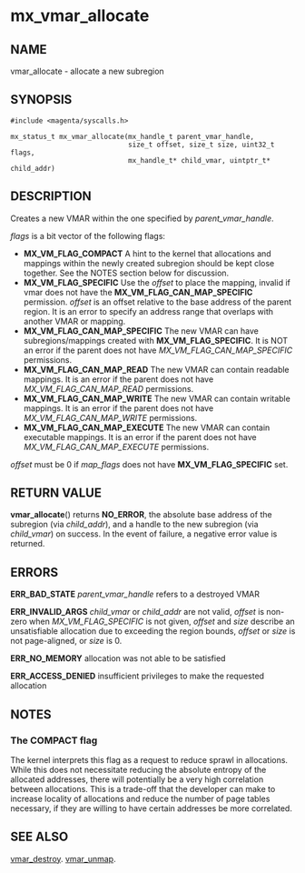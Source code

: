 # mx_vmar_allocate

## NAME

vmar_allocate - allocate a new subregion

## SYNOPSIS

```
#include <magenta/syscalls.h>

mx_status_t mx_vmar_allocate(mx_handle_t parent_vmar_handle,
                             size_t offset, size_t size, uint32_t flags,
                             mx_handle_t* child_vmar, uintptr_t* child_addr)
```

## DESCRIPTION

Creates a new VMAR within the one specified by *parent_vmar_handle*.

*flags* is a bit vector of the following flags:
- **MX_VM_FLAG_COMPACT**  A hint to the kernel that allocations and mappings
  within the newly created subregion should be kept close together.   See the
  NOTES section below for discussion.
- **MX_VM_FLAG_SPECIFIC**  Use the *offset* to place the mapping, invalid if
  vmar does not have the **MX_VM_FLAG_CAN_MAP_SPECIFIC** permission.  *offset*
  is an offset relative to the base address of the parent region.  It is an error
  to specify an address range that overlaps with another VMAR or mapping.
- **MX_VM_FLAG_CAN_MAP_SPECIFIC**  The new VMAR can have subregions/mappings
  created with **MX_VM_FLAG_SPECIFIC**.  It is NOT an error if the parent does
  not have *MX_VM_FLAG_CAN_MAP_SPECIFIC* permissions.
- **MX_VM_FLAG_CAN_MAP_READ**  The new VMAR can contain readable mappings.
  It is an error if the parent does not have *MX_VM_FLAG_CAN_MAP_READ* permissions.
- **MX_VM_FLAG_CAN_MAP_WRITE**  The new VMAR can contain writable mappings.
  It is an error if the parent does not have *MX_VM_FLAG_CAN_MAP_WRITE* permissions.
- **MX_VM_FLAG_CAN_MAP_EXECUTE**  The new VMAR can contain executable mappings.
  It is an error if the parent does not have *MX_VM_FLAG_CAN_MAP_EXECUTE* permissions.

*offset* must be 0 if *map_flags* does not have **MX_VM_FLAG_SPECIFIC** set.

## RETURN VALUE

**vmar_allocate**() returns **NO_ERROR**, the absolute base address of the
subregion (via *child_addr*), and a handle to the new subregion (via
*child_vmar*) on success.  In the event of failure, a negative error value is
returned.

## ERRORS

**ERR_BAD_STATE**  *parent_vmar_handle* refers to a destroyed VMAR

**ERR_INVALID_ARGS**  *child_vmar* or *child_addr* are not valid, *offset* is
non-zero when *MX_VM_FLAG_SPECIFIC* is not given, *offset* and *size* describe
an unsatisfiable allocation due to exceeding the region bounds, *offset*
or *size* is not page-aligned, or *size* is 0.

**ERR_NO_MEMORY**  allocation was not able to be satisfied

**ERR_ACCESS_DENIED**  insufficient privileges to make the requested allocation

## NOTES

### The COMPACT flag

The kernel interprets this flag as a request to reduce sprawl in allocations.
While this does not necessitate reducing the absolute entropy of the allocated
addresses, there will potentially be a very high correlation between allocations.
This is a trade-off that the developer can make to increase locality of
allocations and reduce the number of page tables necessary, if they are willing
to have certain addresses be more correlated.

## SEE ALSO

[vmar_destroy](vmar_destroy.md).
[vmar_unmap](vmar_unmap.md).
